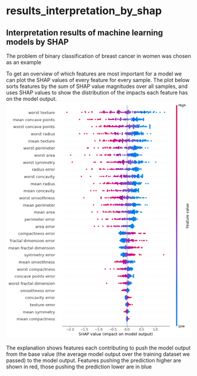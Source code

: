 # results_interpretation_by_shap
## Interpretation results of machine learning models by SHAP
The problem of binary classification of breast cancer in women was chosen as an example

To get an overview of which features are most important for a model we can plot the SHAP values of every feature for every sample. The plot below sorts features by the sum of SHAP value magnitudes over all samples, and uses SHAP values to show the distribution of the impacts each feature has on the model output. 
![Screenshot](summary_plot.jpeg)

The explanation shows features each contributing to push the model output from the base value (the average model output over the training dataset we passed) to the model output. Features pushing the prediction higher are shown in red, those pushing the prediction lower are in blue
